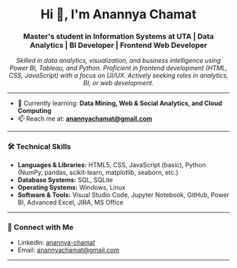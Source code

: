 <h1 align="center">Hi 👋, I'm Anannya Chamat</h1>

<h3 align="center">Master's student in Information Systems at UTA | Data Analytics | BI Developer | Frontend Web Developer</h3>

<p align="center">
  <em>Skilled in data analytics, visualization, and business intelligence using Power BI, Tableau, and Python. Proficient in frontend development (HTML, CSS, JavaScript) with a focus on UI/UX. Actively seeking roles in analytics, BI, or web development.</em>
</p>

---

- 🌱 Currently learning: **Data Mining, Web & Social Analytics, and Cloud Computing**
- 📫 Reach me at: **anannyachamat@gmail.com**

---

### 🛠 Technical Skills

- **Languages & Libraries:** HTML5, CSS, JavaScript (basic), Python (NumPy, pandas, scikit-learn, matplotlib, seaborn, etc.)
- **Database Systems:** SQL, SQLite  
- **Operating Systems:** Windows, Linux  
- **Software & Tools:** Visual Studio Code, Jupyter Notebook, GitHub, Power BI, Advanced Excel, JIRA, MS Office

---

### 🔗 Connect with Me

- LinkedIn: [anannya-chamat](https://linkedin.com/in/anannya-chamat)  
- Email: [anannyachamat@gmail.com](mailto:anannyachamat@gmail.com)

---
